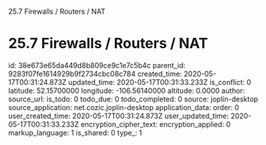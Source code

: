 25.7 Firewalls / Routers / NAT

# 25.7 Firewalls / Routers / NAT

id: 38e673e65da449d8b809ce9c1e7c5b4c
parent_id: 9283f07fe1614929b9f2734cbc08c784
created_time: 2020-05-17T00:31:24.873Z
updated_time: 2020-05-17T00:31:33.233Z
is_conflict: 0
latitude: 52.15700000
longitude: -106.56140000
altitude: 0.0000
author: 
source_url: 
is_todo: 0
todo_due: 0
todo_completed: 0
source: joplin-desktop
source_application: net.cozic.joplin-desktop
application_data: 
order: 0
user_created_time: 2020-05-17T00:31:24.873Z
user_updated_time: 2020-05-17T00:31:33.233Z
encryption_cipher_text: 
encryption_applied: 0
markup_language: 1
is_shared: 0
type_: 1